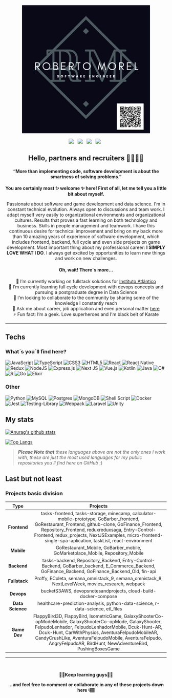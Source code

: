 <div align="center">
<img src="https://raw.githubusercontent.com/robertomorel/assets/master/icon.jpeg" alt="Morel, Roberto's header" width="400"/>
</div>

<p align="center">
<a href="https://www.facebook.com/techfortaleza"><img height="30" src="https://github.com/stephenajulu/stephenajulu/blob/master/images/icons/facebook-square-brands.svg"></a>&nbsp;&nbsp;
<a href="https://www.instagram.com/roberto.morel/"><img height="30" src="https://github.com/stephenajulu/stephenajulu/blob/master/images/icons/instagram-square-brands.svg"></a>&nbsp;&nbsp;
<a href="https://www.linkedin.com/in/roberto-morel-6b9065193/"><img height="30" src="https://github.com/stephenajulu/stephenajulu/blob/master/images/icons/linkedin-brands.svg"></a>&nbsp;&nbsp;
<a href="https://github.com/robertomorel/"><img height="30" src="https://github.com/stephenajulu/stephenajulu/blob/master/images/icons/github-square-brands.svg"></a>&nbsp;&nbsp;
</p>

<h2 align="center">
  Hello, partners and recruiters 👋👋👋👋
</h2>

<h4 align="center">
  “More than implementing code, software development is about the smartness of solving problems.”
</h4>

<b>
  <p align="center">
    You are certainly most ✨ welcome ✨ here!
    First of all, let me tell you a little bit about myself.
  </p>
</b>

<p align="center">
  Passionate about software and game development and data science.
  I'm in constant technical evolution. Always open to discussions and team work. 
  I adapt myself very easily to organizational environments and organizational cultures. Results that proves a fast learning on both technology and business. 
  Skills in people management and teamwork. 
  I have this continuous desire for technical improvement and bring on my back more than 10 amazing years of experience of software development, which includes frontend, backend, full cycle and even side projects on game development. 
  Most important thing about my professional career: <b>I SIMPLY LOVE WHAT I DO</b>. 
  I always get excited by opportunities to learn new things and work on new challenges. 
</p>

<h4 align="center">
  Oh, wait! There´s more...
</h4>

<p align="center">
  🔭 I’m currently working on fullstack solutions for <a href="http://atlantico.com.br/">Instituto Atlântico</a></br>
  🌱 I’m currently learning full cycle development with devops concepts and pursuing a postgraduate degree in Data Science</br>
  🤔 I’m looking to collaborate to the community by sharing some of the knowledge I constantly reach</br>
  💬 Ask me about career, job application and even personal matter <a href="https://www.linkedin.com/in/roberto-morel-6b9065193/">here</a></br>
  ⚡ Fun fact: I’m a geek. Love superheroes and I'm black belt of Karate
</P>  

<hr>

## Techs

### What´s you´ll find here? 

<p float="left">
  <img alt="JavaScript" src="https://img.shields.io/badge/javascript%20-%23323330.svg?&style=for-the-badge&logo=javascript&logoColor=%23F7DF1E"/>
  <img alt="TypeScript" src="https://img.shields.io/badge/typescript%20-%23007ACC.svg?&style=for-the-badge&logo=typescript&logoColor=white"/>
  <img alt="CSS3" src="https://img.shields.io/badge/css3%20-%231572B6.svg?&style=for-the-badge&logo=css3&logoColor=white"/>
  <img alt="HTML5" src="https://img.shields.io/badge/html5%20-%23E34F26.svg?&style=for-the-badge&logo=html5&logoColor=white"/>
  <img alt="React" src="https://img.shields.io/badge/react%20-%2320232a.svg?&style=for-the-badge&logo=react&logoColor=%2361DAFB"/>
  <img alt="React Native" src="https://img.shields.io/badge/react_native%20-%2320232a.svg?&style=for-the-badge&logo=react&logoColor=%2361DAFB"/>
  <img alt="Redux" src="https://img.shields.io/badge/redux%20-%23593d88.svg?&style=for-the-badge&logo=redux&logoColor=white"/>
  <img alt="NodeJS" src="https://img.shields.io/badge/node.js%20-%2343853D.svg?&style=for-the-badge&logo=node.js&logoColor=white"/>
  <img alt="Express.js" src="https://img.shields.io/badge/express.js%20-%23404d59.svg?&style=for-the-badge"/>
  <img alt="Next JS" src="https://img.shields.io/badge/next%20js%20-%23000000.svg?&style=for-the-badge&logo=next.js&logoColor=white"/>
  <img alt="Vue.js" src="https://img.shields.io/badge/vuejs%20-%2335495e.svg?&style=for-the-badge&logo=vue.js&logoColor=%234FC08D"/>
  <img alt="Kotlin" src="https://img.shields.io/badge/kotlin-%230095D5.svg?&style=for-the-badge&logo=kotlin&logoColor=white"/>
  <img alt="Java" src="https://img.shields.io/badge/java-%23ED8B00.svg?&style=for-the-badge&logo=java&logoColor=white"/>
  <img alt="C#" src="https://img.shields.io/badge/c%23%20-%23239120.svg?&style=for-the-badge&logo=c-sharp&logoColor=white"/>
  <img alt="R" src="https://img.shields.io/badge/r-%23276DC3.svg?&style=for-the-badge&logo=r&logoColor=white"/>
  <img alt="Go" src="https://img.shields.io/badge/go-%2300ADD8.svg?&style=for-the-badge&logo=go&logoColor=white"/>
  <img alt="Elixir" src="https://img.shields.io/badge/elixir-%234B275F.svg?&style=for-the-badge&logo=elixir&logoColor=white"/>
</p>

### Other

<p float="left">
  <img alt="Python" src="https://img.shields.io/badge/python%20-%2314354C.svg?&style=for-the-badge&logo=python&logoColor=white"/>
  <img alt="MySQL" src="https://img.shields.io/badge/mysql-%2300f.svg?&style=for-the-badge&logo=mysql&logoColor=white"/>
  <img alt="Postgres" src ="https://img.shields.io/badge/postgres-%23316192.svg?&style=for-the-badge&logo=postgresql&logoColor=white"/>
  <img alt="MongoDB" src ="https://img.shields.io/badge/MongoDB-%234ea94b.svg?&style=for-the-badge&logo=mongodb&logoColor=white"/>
  <img alt="Shell Script" src="https://img.shields.io/badge/shell_script%20-%23121011.svg?&style=for-the-badge&logo=gnu-bash&logoColor=white"/>
  <img alt="Docker" src="https://img.shields.io/badge/docker%20-%230db7ed.svg?&style=for-the-badge&logo=docker&logoColor=white"/>
  <img alt="Jest" src="https://img.shields.io/badge/-jest-%23C21325?&style=for-the-badge&logo=jest&logoColor=white"/>
  <img alt="Testing-Library" src="https://img.shields.io/badge/-Testing%20Library-%23E33332?&style=for-the-badge&logo=testing-library&logoColor=white"/>
  <img alt="Webpack" src="https://img.shields.io/badge/webpack%20-%238DD6F9.svg?&style=for-the-badge&logo=webpack&logoColor=black" />
  <img alt="Laravel" src="https://img.shields.io/badge/laravel%20-%23FF2D20.svg?&style=for-the-badge&logo=laravel&logoColor=white"/>
  <img alt="Unity" src="https://img.shields.io/badge/unity%20-%23000000.svg?&style=for-the-badge&logo=unity&logoColor=white"/>
</p>

## My stats

[![Anurag's github stats](https://github-readme-stats.vercel.app/api?username=robertomorel&show_icons=true&theme=buefy)](https://github.com/anuraghazra/github-readme-stats)

[![Top Langs](https://github-readme-stats.vercel.app/api/top-langs/?username=robertomorel&layout=compact)](https://github.com/anuraghazra/github-readme-stats)

> _**Please Note that**_ *these languages above are not the only ones I work with, these are just the most used languages for my public repositories you'll find here on GitHub* ;)

## Last but not least

### Projects basic division

|     **Type**     |         **Projects**          |
|:----------------:|:-----------------------------:|
| **Frontend**     | tasks-frontend, tasks-storage, minecamp, calculator-mobile-prototype, GoBarber_frontend, GoRestaurant_Frontend, github-clone, GoFinance_Frontend, Repository_Frontend, reduxreduxsaga, Entry-Control-Frontend, redux_projects, NextJSExamples, micro-frontend-single-spa-aplication, taskList, react-environment |
| **Mobile**       | GoRestaurant_Mobile, GoBarber_mobile, GoMarketplace_Mobile, Repository_Mobile |
| **Backend**      | tasks-backend, Repository_Backend, Entry-Control-Backend, GoBarber_backend, E_Commerce_Backend, GoFinance_Backend, GoFinance_Backend_Old, fin-api |
| **Fullstack**    | Proffy, EColeta, semana_omnistack_9, semana_omnistack_8, NextLevelWeek, movies_research, webpack |
| **Devops**       | bucketS3AWS, devopsnotesandprojects, cloud-build-docker-compose |
| **Data Science** | healthcare-prediction-analysis, python-data-science, r-data-science, etl_files |
| **Game Dev**     | FlappyBird3D, FlappyBird, IsometricGame, GalaxyShooterCo-opModeMobile, GalaxyShooterCo-opMode, GalaxyShooter, FelpudoLenhador, FelpudoLenhadorMobile, Dcuk-Hunt-AR, Dcuk-Hunt, CarWithPhysics, AventuraFelpudoMobileAR, CandyCrushLike, AventuraFelpudoMobile, AventuraFelpudo, AngryFelpudoAR, BirdHunt, NewAdventureBird, PushingBoxesGame |

<hr>
</br>

<b>
  <p align="center">
    ✍🏻Keep learning guys✍🏻
  </p>
  <p align="center">
    ...and feel free to comment or collaborate in any of these projects down here 👇🏽 
  </p>
</b>


